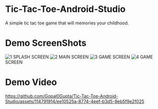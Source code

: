 # Tic-Tac-Toe-Android-Studio
A simple tic tac toe game that will memories your childhood.
# Demo ScreenShots
![1](https://github.com/Gopal0Gupta/Tic-Tac-Toe-Android-Studio/assets/114791914/64a6fc9a-6b26-4483-acf4-2a916a998a7d)
SPLASH SCREEN 
![2](https://github.com/Gopal0Gupta/Tic-Tac-Toe-Android-Studio/assets/114791914/d5f16a60-559f-483a-803f-4850b6696af9)
MAIN SCREEN
![3](https://github.com/Gopal0Gupta/Tic-Tac-Toe-Android-Studio/assets/114791914/3ad54606-08f2-479d-8b14-9461430435c3)
GAME SCREEN
![4](https://github.com/Gopal0Gupta/Tic-Tac-Toe-Android-Studio/assets/114791914/731f6b5c-0e2c-470a-b743-a0a4f3dea802)
GAME SCREEN
# Demo Video
https://github.com/Gopal0Gupta/Tic-Tac-Toe-Android-Studio/assets/114791914/ee10525a-8774-4eef-b3d5-8eb5f9e2f025

